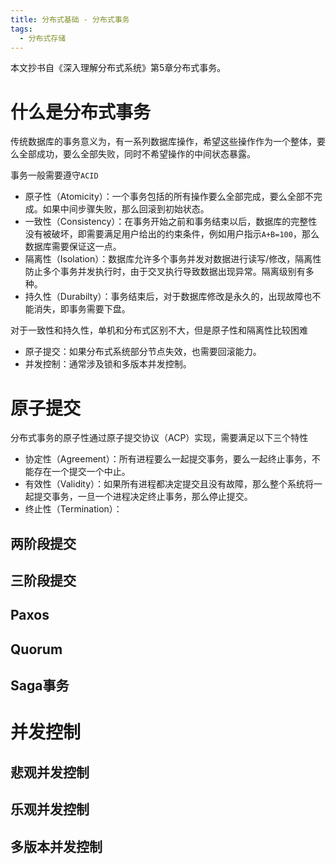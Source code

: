 ```yaml
---
title: 分布式基础 - 分布式事务
tags:
  - 分布式存储
---
```


本文抄书自《深入理解分布式系统》第5章分布式事务。

# 什么是分布式事务

传统数据库的事务意义为，有一系列数据库操作，希望这些操作作为一个整体，要么全部成功，要么全部失败，同时不希望操作的中间状态暴露。

事务一般需要遵守`ACID`
- 原子性（Atomicity）：一个事务包括的所有操作要么全部完成，要么全部不完成。如果中间步骤失败，那么回滚到初始状态。
- 一致性（Consistency）：在事务开始之前和事务结束以后，数据库的完整性没有被破坏，即需要满足用户给出的约束条件，例如用户指示`A+B=100`，那么数据库需要保证这一点。
- 隔离性（Isolation）：数据库允许多个事务并发对数据进行读写/修改，隔离性防止多个事务并发执行时，由于交叉执行导致数据出现异常。隔离级别有多种。
- 持久性（Durabilty）：事务结束后，对于数据库修改是永久的，出现故障也不能消失，即事务需要下盘。

对于一致性和持久性，单机和分布式区别不大，但是原子性和隔离性比较困难
- 原子提交：如果分布式系统部分节点失效，也需要回滚能力。
- 并发控制：通常涉及锁和多版本并发控制。

# 原子提交
分布式事务的原子性通过原子提交协议（ACP）实现，需要满足以下三个特性
- 协定性（Agreement）：所有进程要么一起提交事务，要么一起终止事务，不能存在一个提交一个中止。
- 有效性（Validity）：如果所有进程都决定提交且没有故障，那么整个系统将一起提交事务，一旦一个进程决定终止事务，那么停止提交。
- 终止性（Termination）：

## 两阶段提交

## 三阶段提交

## Paxos

## Quorum

## Saga事务

# 并发控制

## 悲观并发控制

## 乐观并发控制

## 多版本并发控制